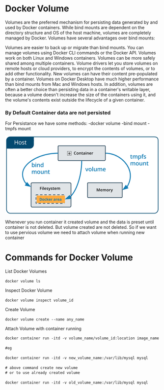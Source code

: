 # Docker Volume

Volumes are the preferred mechanism for persisting data generated by and used by Docker containers. While bind mounts are dependent on the directory structure and OS of the host machine, volumes are completely managed by Docker. Volumes have several advantages over bind mounts:

Volumes are easier to back up or migrate than bind mounts.
You can manage volumes using Docker CLI commands or the Docker API.
Volumes work on both Linux and Windows containers.
Volumes can be more safely shared among multiple containers.
Volume drivers let you store volumes on remote hosts or cloud providers, to encrypt the contents of volumes, or to add other functionality.
New volumes can have their content pre-populated by a container.
Volumes on Docker Desktop have much higher performance than bind mounts from Mac and Windows hosts.
In addition, volumes are often a better choice than persisting data in a container's writable layer, because a volume doesn't increase the size of the containers using it, and the volume's contents exist outside the lifecycle of a given container.

### By Default Container data are not persisted

For Persistance we have some methods:
-docker volume
-bind mount
-tmpfs mount

![Alt text](images/volumes.png)

Whenever you run container it created volume and the data is preset until container is not deleted. But volume created are not deleted. So if we want to use pervious volume we need to attach volume when running new container

# Commands for Docker Volume

List Docker Volumes

`docker volume ls`

Inspect Docker Volume

`docker volume inspect volume_id`

Create Volume

`docker volume create --name any_name`

Attach Volume with container running

```
docker container run -itd -v volume_name/volume_id:location image_name

#eg

docker container run -itd -v new_volume_name:/var/lib/mysql mysql

# above command create new volume
# or to use already created volume

docker container run -itd -v old_volume_name:/var/lib/mysql mysql

```

#
